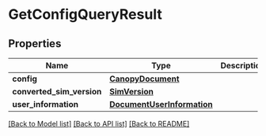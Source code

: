 # GetConfigQueryResult

## Properties
Name | Type | Description | Notes
------------ | ------------- | ------------- | -------------
**config** | [**CanopyDocument**](CanopyDocument.md) |  | [optional] 
**converted_sim_version** | [**SimVersion**](SimVersion.md) |  | [optional] 
**user_information** | [**DocumentUserInformation**](DocumentUserInformation.md) |  | [optional] 

[[Back to Model list]](../README.md#documentation-for-models) [[Back to API list]](../README.md#documentation-for-api-endpoints) [[Back to README]](../README.md)


